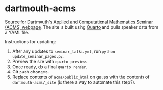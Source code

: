 # dartmouth-acms
Source for Dartmouth's [Applied and Computational Mathematics Seminar (ACMS) webpage](https://math.dartmouth.edu/~acms/). The site is built using [Quarto](https://quarto.org/) and pulls speaker data from a YAML file.

Instructions for updating:
1. After any updates to `seminar_talks.yml`, run `python update_seminar_pages.py`.
2. Preview the site with `quarto preview`.
3. Once ready, do a final `quarto render`.
4. Git push changes.
5. Replace contents of `acms/public_html` on gauss with the contents of `dartmouth-acms/_site` (is there a way to automate this step?).
